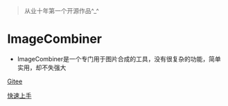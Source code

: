 
> 从业十年第一个开源作品^_^

# **ImageCombiner**

* ImageCombiner是一个专门用于图片合成的工具，没有很复杂的功能，简单实用，却不失强大

[Gitee](https://gitee.com/opensourcechen/image-combiner)

[快速上手](#一-新手介绍)
